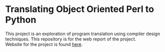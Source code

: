# Translating Object Oriented Perl to Python
This project is an exploration of program translation using compiler design techniques. This repository is for the web report of the project.
<br>
Website for the project is found <a href = "https://rachanajayaram.github.io/Translating-OOPerl-to-Python/">here</a>.
